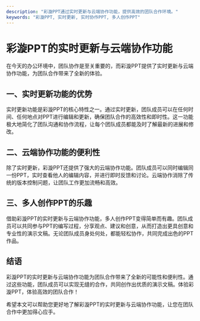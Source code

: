```yaml
---
description: "彩漩PPT通过实时更新与云端协作功能，提供高效的团队合作环境。"
keywords: "彩漩PPT, 实时更新, 实时协作PPT, 多人创作PPT"
---
```

# 彩漩PPT的实时更新与云端协作功能

在今天的办公环境中，团队协作是至关重要的，而彩漩PPT提供了实时更新与云端协作功能，为团队合作带来了全新的体验。

## 一、实时更新功能的优势

实时更新功能是彩漩PPT的核心特性之一。通过实时更新，团队成员可以在任何时间、任何地点对PPT进行编辑和更新，确保团队合作的高效性和即时性。这一功能极大地简化了团队沟通和协作流程，让每个团队成员都能及时了解最新的进展和修改。

## 二、云端协作功能的便利性

除了实时更新，彩漩PPT还提供了强大的云端协作功能。团队成员可以同时编辑同一份PPT，实时查看他人的编辑内容，并进行即时反馈和讨论。云端协作消除了传统的版本控制问题，让团队工作更加流畅和高效。

## 三、多人创作PPT的乐趣

借助彩漩PPT的实时更新与云端协作功能，多人创作PPT变得简单而有趣。团队成员可以共同参与PPT的编写过程，分享观点、建议和创意，从而打造出更具创意和专业性的演示文稿。无论团队成员身处何处，都能轻松协作，共同完成出色的PPT作品。

## 结语

彩漩PPT的实时更新与云端协作功能为团队合作带来了全新的可能性和便利性。通过这些功能，团队成员可以实现无缝的合作，共同创作出优质的演示文稿。体验彩漩PPT，体验高效的团队合作！

希望本文可以帮助您更好地了解彩漩PPT的实时更新与云端协作功能，让您在团队合作中更加得心应手。
